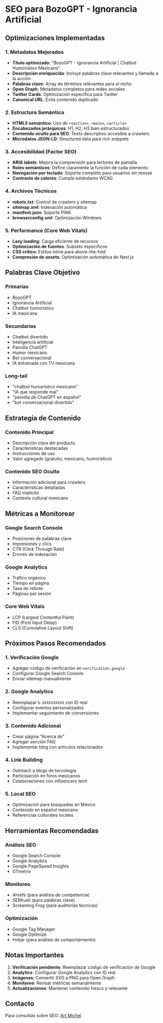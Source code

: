 # SEO para BozoGPT - Ignorancia Artificial

## Optimizaciones Implementadas

### 1. Metadatos Mejorados
- **Título optimizado**: "BozoGPT - Ignorancia Artificial | Chatbot Humorístico Mexicano"
- **Descripción enriquecida**: Incluye palabras clave relevantes y llamada a la acción
- **Palabras clave**: Array de términos relevantes para el nicho
- **Open Graph**: Metadatos completos para redes sociales
- **Twitter Cards**: Optimización específica para Twitter
- **Canonical URL**: Evita contenido duplicado

### 2. Estructura Semántica
- **HTML5 semántico**: Uso de `<section>`, `<main>`, `<article>`
- **Encabezados jerárquicos**: H1, H2, H3 bien estructurados
- **Contenido oculto para SEO**: Texto descriptivo accesible a crawlers
- **Microdatos JSON-LD**: Structured data para rich snippets

### 3. Accesibilidad (Factor SEO)
- **ARIA labels**: Mejora la comprensión para lectores de pantalla
- **Roles semánticos**: Define claramente la función de cada elemento
- **Navegación por teclado**: Soporte completo para usuarios sin mouse
- **Contraste de colores**: Cumple estándares WCAG

### 4. Archivos Técnicos
- **robots.txt**: Control de crawlers y sitemap
- **sitemap.xml**: Indexación automática
- **manifest.json**: Soporte PWA
- **browserconfig.xml**: Optimización Windows

### 5. Performance (Core Web Vitals)
- **Lazy loading**: Carga eficiente de recursos
- **Optimización de fuentes**: Subsets específicos
- **CSS crítico**: Estilos inline para above-the-fold
- **Compresión de assets**: Optimización automática de Next.js

## Palabras Clave Objetivo

### Primarias
- BozoGPT
- Ignorancia Artificial
- Chatbot humorístico
- IA mexicana

### Secundarias
- Chatbot divertido
- Inteligencia artificial
- Parodia ChatGPT
- Humor mexicano
- Bot conversacional
- IA entrenada con TV mexicana

### Long-tail
- "chatbot humorístico mexicano"
- "IA que responde mal"
- "parodia de ChatGPT en español"
- "bot conversacional divertido"

## Estrategia de Contenido

### Contenido Principal
- Descripción clara del producto
- Características destacadas
- Instrucciones de uso
- Valor agregado (gratuito, mexicano, humorístico)

### Contenido SEO Oculto
- Información adicional para crawlers
- Características detalladas
- FAQ implícito
- Contexto cultural mexicano

## Métricas a Monitorear

### Google Search Console
- Posiciones de palabras clave
- Impresiones y clics
- CTR (Click Through Rate)
- Errores de indexación

### Google Analytics
- Tráfico orgánico
- Tiempo en página
- Tasa de rebote
- Páginas por sesión

### Core Web Vitals
- LCP (Largest Contentful Paint)
- FID (First Input Delay)
- CLS (Cumulative Layout Shift)

## Próximos Pasos Recomendados

### 1. Verificación Google
- Agregar código de verificación en `verification.google`
- Configurar Google Search Console
- Enviar sitemap manualmente

### 2. Google Analytics
- Reemplazar `G-XXXXXXXXXX` con ID real
- Configurar eventos personalizados
- Implementar seguimiento de conversiones

### 3. Contenido Adicional
- Crear página "Acerca de"
- Agregar sección FAQ
- Implementar blog con artículos relacionados

### 4. Link Building
- Outreach a blogs de tecnología
- Participación en foros mexicanos
- Colaboraciones con influencers tech

### 5. Local SEO
- Optimización para búsquedas en México
- Contenido en español mexicano
- Referencias culturales locales

## Herramientas Recomendadas

### Análisis SEO
- Google Search Console
- Google Analytics
- Google PageSpeed Insights
- GTmetrix

### Monitoreo
- Ahrefs (para análisis de competencia)
- SEMrush (para palabras clave)
- Screaming Frog (para auditorías técnicas)

### Optimización
- Google Tag Manager
- Google Optimize
- Hotjar (para análisis de comportamiento)

## Notas Importantes

1. **Verificación pendiente**: Reemplazar código de verificación de Google
2. **Analytics**: Configurar Google Analytics con ID real
3. **Imágenes**: Convertir SVG a PNG para Open Graph
4. **Monitoreo**: Revisar métricas semanalmente
5. **Actualizaciones**: Mantener contenido fresco y relevante

## Contacto

Para consultas sobre SEO: [Art Michel](https://www.artmichel.com) 